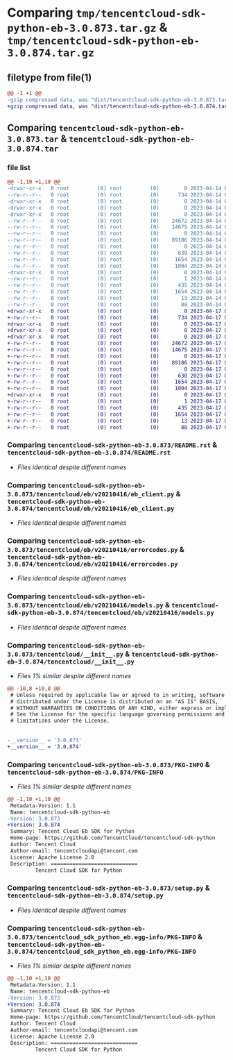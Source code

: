 # Comparing `tmp/tencentcloud-sdk-python-eb-3.0.873.tar.gz` & `tmp/tencentcloud-sdk-python-eb-3.0.874.tar.gz`

## filetype from file(1)

```diff
@@ -1 +1 @@
-gzip compressed data, was "dist/tencentcloud-sdk-python-eb-3.0.873.tar", last modified: Fri Apr 14 00:36:16 2023, max compression
+gzip compressed data, was "dist/tencentcloud-sdk-python-eb-3.0.874.tar", last modified: Mon Apr 17 00:28:51 2023, max compression
```

## Comparing `tencentcloud-sdk-python-eb-3.0.873.tar` & `tencentcloud-sdk-python-eb-3.0.874.tar`

### file list

```diff
@@ -1,19 +1,19 @@
-drwxr-xr-x   0 root         (0) root         (0)        0 2023-04-14 00:36:16.000000 tencentcloud-sdk-python-eb-3.0.873/
--rw-r--r--   0 root         (0) root         (0)      734 2023-04-14 00:36:16.000000 tencentcloud-sdk-python-eb-3.0.873/README.rst
-drwxr-xr-x   0 root         (0) root         (0)        0 2023-04-14 00:36:16.000000 tencentcloud-sdk-python-eb-3.0.873/tencentcloud/
-drwxr-xr-x   0 root         (0) root         (0)        0 2023-04-14 00:36:16.000000 tencentcloud-sdk-python-eb-3.0.873/tencentcloud/eb/
-drwxr-xr-x   0 root         (0) root         (0)        0 2023-04-14 00:36:16.000000 tencentcloud-sdk-python-eb-3.0.873/tencentcloud/eb/v20210416/
--rw-r--r--   0 root         (0) root         (0)    24672 2023-04-14 00:36:16.000000 tencentcloud-sdk-python-eb-3.0.873/tencentcloud/eb/v20210416/eb_client.py
--rw-r--r--   0 root         (0) root         (0)    14675 2023-04-14 00:36:16.000000 tencentcloud-sdk-python-eb-3.0.873/tencentcloud/eb/v20210416/errorcodes.py
--rw-r--r--   0 root         (0) root         (0)        0 2023-04-14 00:36:16.000000 tencentcloud-sdk-python-eb-3.0.873/tencentcloud/eb/v20210416/__init__.py
--rw-r--r--   0 root         (0) root         (0)    89186 2023-04-14 00:36:16.000000 tencentcloud-sdk-python-eb-3.0.873/tencentcloud/eb/v20210416/models.py
--rw-r--r--   0 root         (0) root         (0)        0 2023-04-14 00:36:16.000000 tencentcloud-sdk-python-eb-3.0.873/tencentcloud/eb/__init__.py
--rw-r--r--   0 root         (0) root         (0)      630 2023-04-14 00:36:16.000000 tencentcloud-sdk-python-eb-3.0.873/tencentcloud/__init__.py
--rw-r--r--   0 root         (0) root         (0)     1654 2023-04-14 00:36:16.000000 tencentcloud-sdk-python-eb-3.0.873/PKG-INFO
--rw-r--r--   0 root         (0) root         (0)     1004 2023-04-14 00:36:16.000000 tencentcloud-sdk-python-eb-3.0.873/setup.py
-drwxr-xr-x   0 root         (0) root         (0)        0 2023-04-14 00:36:16.000000 tencentcloud-sdk-python-eb-3.0.873/tencentcloud_sdk_python_eb.egg-info/
--rw-r--r--   0 root         (0) root         (0)        1 2023-04-14 00:36:16.000000 tencentcloud-sdk-python-eb-3.0.873/tencentcloud_sdk_python_eb.egg-info/dependency_links.txt
--rw-r--r--   0 root         (0) root         (0)      435 2023-04-14 00:36:16.000000 tencentcloud-sdk-python-eb-3.0.873/tencentcloud_sdk_python_eb.egg-info/SOURCES.txt
--rw-r--r--   0 root         (0) root         (0)     1654 2023-04-14 00:36:16.000000 tencentcloud-sdk-python-eb-3.0.873/tencentcloud_sdk_python_eb.egg-info/PKG-INFO
--rw-r--r--   0 root         (0) root         (0)       13 2023-04-14 00:36:16.000000 tencentcloud-sdk-python-eb-3.0.873/tencentcloud_sdk_python_eb.egg-info/top_level.txt
--rw-r--r--   0 root         (0) root         (0)       88 2023-04-14 00:36:16.000000 tencentcloud-sdk-python-eb-3.0.873/setup.cfg
+drwxr-xr-x   0 root         (0) root         (0)        0 2023-04-17 00:28:51.000000 tencentcloud-sdk-python-eb-3.0.874/
+-rw-r--r--   0 root         (0) root         (0)      734 2023-04-17 00:28:51.000000 tencentcloud-sdk-python-eb-3.0.874/README.rst
+drwxr-xr-x   0 root         (0) root         (0)        0 2023-04-17 00:28:51.000000 tencentcloud-sdk-python-eb-3.0.874/tencentcloud/
+drwxr-xr-x   0 root         (0) root         (0)        0 2023-04-17 00:28:51.000000 tencentcloud-sdk-python-eb-3.0.874/tencentcloud/eb/
+drwxr-xr-x   0 root         (0) root         (0)        0 2023-04-17 00:28:51.000000 tencentcloud-sdk-python-eb-3.0.874/tencentcloud/eb/v20210416/
+-rw-r--r--   0 root         (0) root         (0)    24672 2023-04-17 00:28:51.000000 tencentcloud-sdk-python-eb-3.0.874/tencentcloud/eb/v20210416/eb_client.py
+-rw-r--r--   0 root         (0) root         (0)    14675 2023-04-17 00:28:51.000000 tencentcloud-sdk-python-eb-3.0.874/tencentcloud/eb/v20210416/errorcodes.py
+-rw-r--r--   0 root         (0) root         (0)        0 2023-04-17 00:28:51.000000 tencentcloud-sdk-python-eb-3.0.874/tencentcloud/eb/v20210416/__init__.py
+-rw-r--r--   0 root         (0) root         (0)    89186 2023-04-17 00:28:51.000000 tencentcloud-sdk-python-eb-3.0.874/tencentcloud/eb/v20210416/models.py
+-rw-r--r--   0 root         (0) root         (0)        0 2023-04-17 00:28:51.000000 tencentcloud-sdk-python-eb-3.0.874/tencentcloud/eb/__init__.py
+-rw-r--r--   0 root         (0) root         (0)      630 2023-04-17 00:28:51.000000 tencentcloud-sdk-python-eb-3.0.874/tencentcloud/__init__.py
+-rw-r--r--   0 root         (0) root         (0)     1654 2023-04-17 00:28:51.000000 tencentcloud-sdk-python-eb-3.0.874/PKG-INFO
+-rw-r--r--   0 root         (0) root         (0)     1004 2023-04-17 00:28:51.000000 tencentcloud-sdk-python-eb-3.0.874/setup.py
+drwxr-xr-x   0 root         (0) root         (0)        0 2023-04-17 00:28:51.000000 tencentcloud-sdk-python-eb-3.0.874/tencentcloud_sdk_python_eb.egg-info/
+-rw-r--r--   0 root         (0) root         (0)        1 2023-04-17 00:28:51.000000 tencentcloud-sdk-python-eb-3.0.874/tencentcloud_sdk_python_eb.egg-info/dependency_links.txt
+-rw-r--r--   0 root         (0) root         (0)      435 2023-04-17 00:28:51.000000 tencentcloud-sdk-python-eb-3.0.874/tencentcloud_sdk_python_eb.egg-info/SOURCES.txt
+-rw-r--r--   0 root         (0) root         (0)     1654 2023-04-17 00:28:51.000000 tencentcloud-sdk-python-eb-3.0.874/tencentcloud_sdk_python_eb.egg-info/PKG-INFO
+-rw-r--r--   0 root         (0) root         (0)       13 2023-04-17 00:28:51.000000 tencentcloud-sdk-python-eb-3.0.874/tencentcloud_sdk_python_eb.egg-info/top_level.txt
+-rw-r--r--   0 root         (0) root         (0)       88 2023-04-17 00:28:51.000000 tencentcloud-sdk-python-eb-3.0.874/setup.cfg
```

### Comparing `tencentcloud-sdk-python-eb-3.0.873/README.rst` & `tencentcloud-sdk-python-eb-3.0.874/README.rst`

 * *Files identical despite different names*

### Comparing `tencentcloud-sdk-python-eb-3.0.873/tencentcloud/eb/v20210416/eb_client.py` & `tencentcloud-sdk-python-eb-3.0.874/tencentcloud/eb/v20210416/eb_client.py`

 * *Files identical despite different names*

### Comparing `tencentcloud-sdk-python-eb-3.0.873/tencentcloud/eb/v20210416/errorcodes.py` & `tencentcloud-sdk-python-eb-3.0.874/tencentcloud/eb/v20210416/errorcodes.py`

 * *Files identical despite different names*

### Comparing `tencentcloud-sdk-python-eb-3.0.873/tencentcloud/eb/v20210416/models.py` & `tencentcloud-sdk-python-eb-3.0.874/tencentcloud/eb/v20210416/models.py`

 * *Files identical despite different names*

### Comparing `tencentcloud-sdk-python-eb-3.0.873/tencentcloud/__init__.py` & `tencentcloud-sdk-python-eb-3.0.874/tencentcloud/__init__.py`

 * *Files 1% similar despite different names*

```diff
@@ -10,8 +10,8 @@
 # Unless required by applicable law or agreed to in writing, software
 # distributed under the License is distributed on an "AS IS" BASIS,
 # WITHOUT WARRANTIES OR CONDITIONS OF ANY KIND, either express or implied.
 # See the License for the specific language governing permissions and
 # limitations under the License.
 
 
-__version__ = '3.0.873'
+__version__ = '3.0.874'
```

### Comparing `tencentcloud-sdk-python-eb-3.0.873/PKG-INFO` & `tencentcloud-sdk-python-eb-3.0.874/PKG-INFO`

 * *Files 1% similar despite different names*

```diff
@@ -1,10 +1,10 @@
 Metadata-Version: 1.1
 Name: tencentcloud-sdk-python-eb
-Version: 3.0.873
+Version: 3.0.874
 Summary: Tencent Cloud Eb SDK for Python
 Home-page: https://github.com/TencentCloud/tencentcloud-sdk-python
 Author: Tencent Cloud
 Author-email: tencentcloudapi@tencent.com
 License: Apache License 2.0
 Description: ============================
         Tencent Cloud SDK for Python
```

### Comparing `tencentcloud-sdk-python-eb-3.0.873/setup.py` & `tencentcloud-sdk-python-eb-3.0.874/setup.py`

 * *Files identical despite different names*

### Comparing `tencentcloud-sdk-python-eb-3.0.873/tencentcloud_sdk_python_eb.egg-info/PKG-INFO` & `tencentcloud-sdk-python-eb-3.0.874/tencentcloud_sdk_python_eb.egg-info/PKG-INFO`

 * *Files 1% similar despite different names*

```diff
@@ -1,10 +1,10 @@
 Metadata-Version: 1.1
 Name: tencentcloud-sdk-python-eb
-Version: 3.0.873
+Version: 3.0.874
 Summary: Tencent Cloud Eb SDK for Python
 Home-page: https://github.com/TencentCloud/tencentcloud-sdk-python
 Author: Tencent Cloud
 Author-email: tencentcloudapi@tencent.com
 License: Apache License 2.0
 Description: ============================
         Tencent Cloud SDK for Python
```

